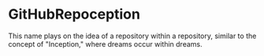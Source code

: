 # GitHubRepoception
This name plays on the idea of a repository within a repository, similar to the concept of "Inception," where dreams occur within dreams.
